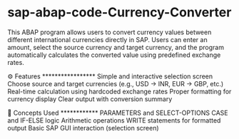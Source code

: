 # sap-abap-code-Currency-Converter 
This ABAP program allows users to convert currency values between different international currencies directly in SAP. Users can enter an amount, select the source currency and target currency, and the program automatically calculates the converted value using predefined exchange rates.

⚙️ Features *****************
Simple and interactive selection screen
Choose source and target currencies (e.g., USD → INR, EUR → GBP, etc.)
Real-time calculation using hardcoded exchange rates
Proper formatting for currency display
Clear output with conversion summary

🧠 Concepts Used ************
PARAMETERS and SELECT-OPTIONS
CASE and IF-ELSE logic
Arithmetic operations
WRITE statements for formatted output
Basic SAP GUI interaction (selection screen)
